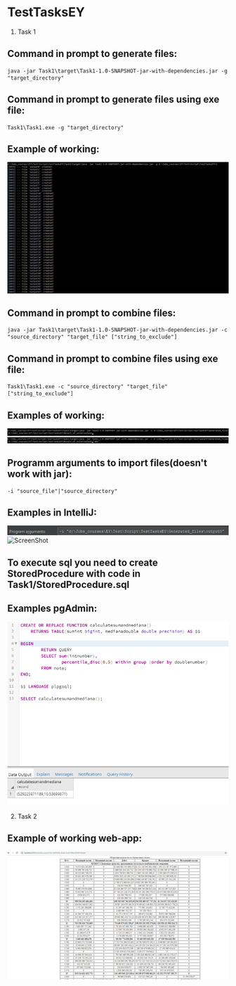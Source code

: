 # TestTasksEY
1. Task 1

## Command in prompt to generate files:  

    java -jar Task1\target\Task1-1.0-SNAPSHOT-jar-with-dependencies.jar -g "target_directory"

## Command in prompt to generate files using exe file:  

    Task1\Task1.exe -g "target_directory"
    
## Example of working:
![ScreenShot](https://github.com/D0HaTeJIJI0/TestTasksEY/blob/master/images/Task1/GenerateFiles.png)

## Command in prompt to combine files:  

    java -jar Task1\target\Task1-1.0-SNAPSHOT-jar-with-dependencies.jar -c "source_directory" "target_file" ["string_to_exclude"]

## Command in prompt to combine files using exe file:  

    Task1\Task1.exe -c "source_directory" "target_file" ["string_to_exclude"]
    
## Examples of working:
![ScreenShot](https://github.com/D0HaTeJIJI0/TestTasksEY/blob/master/images/Task1/UniteFiles.png)
![ScreenShot](https://github.com/D0HaTeJIJI0/TestTasksEY/blob/master/images/Task1/UniteFilesWithExclusion.png)

## Programm arguments to import files(doesn't work with jar):  

    -i "source_file"|"source_directory"

## Examples in IntelliJ:
![ScreenShot](https://github.com/D0HaTeJIJI0/TestTasksEY/blob/master/images/Task1/ImportFile.png)
![ScreenShot](https://raw.githubusercontent.com/D0HaTeJIJI0/TestTasksEY/tree/master/images/Task1/ImportDirectory.png)

## To execute sql you need to create StoredProcedure with code in Task1/StoredProcedure.sql

## Examples pgAdmin:
![ScreenShot](https://github.com/D0HaTeJIJI0/TestTasksEY/blob/master/images/Task1/StoredProcedure.png)

2. Task 2
 ## Example of working web-app:
 ![ScreenShot](https://github.com/D0HaTeJIJI0/TestTasksEY/blob/master/images/Task2/FileTable.png)
